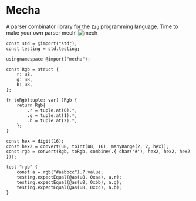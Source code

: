 # Mecha

A parser combinator library for the [`Zig`](https://ziglang.org/)
programming language. Time to make your own parser mech!
![mech](https://thumbs.gfycat.com/GrippingElatedAzurevasesponge-size_restricted.gif)

```zig
const std = @import("std");
const testing = std.testing;

usingnamespace @import("mecha");

const Rgb = struct {
    r: u8,
    g: u8,
    b: u8,
};

fn toRgb(tuple: var) ?Rgb {
    return Rgb{
        .r = tuple.at(0).*,
        .g = tuple.at(1).*,
        .b = tuple.at(2).*,
    };
}

const hex = digit(16);
const hex2 = convert(u8, toInt(u8, 16), manyRange(2, 2, hex));
const rgb = convert(Rgb, toRgb, combine(.{ char('#'), hex2, hex2, hex2 }));

test "rgb" {
    const a = rgb("#aabbcc").?.value;
    testing.expectEqual(@as(u8, 0xaa), a.r);
    testing.expectEqual(@as(u8, 0xbb), a.g);
    testing.expectEqual(@as(u8, 0xcc), a.b);
}
```

